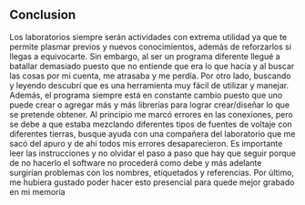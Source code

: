 
## Conclusion

Los laboratorios siempre serán actividades con extrema utilidad ya que te permite plasmar previos y nuevos conocimientos, además de reforzarlos si llegas a equivocarte. Sin embargo, al ser un programa diferente llegué a batallar demasiado puesto que no entiende que era lo que hacía y al buscar las cosas por mi cuenta, me atrasaba y me perdía. Por otro lado, buscando y leyendo descubrí que es una herramienta muy fácil de utilizar y manejar. Además, el programa siempre está en constante cambio puesto que uno puede crear o agregar más y más librerías para lograr crear/diseñar lo que se pretende obtener. Al principio me marcó errores en las conexiones, pero se debe a que estaba mezclando diferentes tipos de fuentes de voltaje con diferentes tierras, busque ayuda con una compañera del laboratorio que me sacó del apuro y de ahí todos mis errores desaparecieron.
Es importante leer las instrucciones y no olvidar el paso a paso que hay que seguir porque de no hacerlo el software no procederá como debe y más adelante surgirían problemas con los nombres, etiquetados y referencias. Por último, me hubiera gustado poder hacer esto presencial para quede mejor grabado en mi memoria
